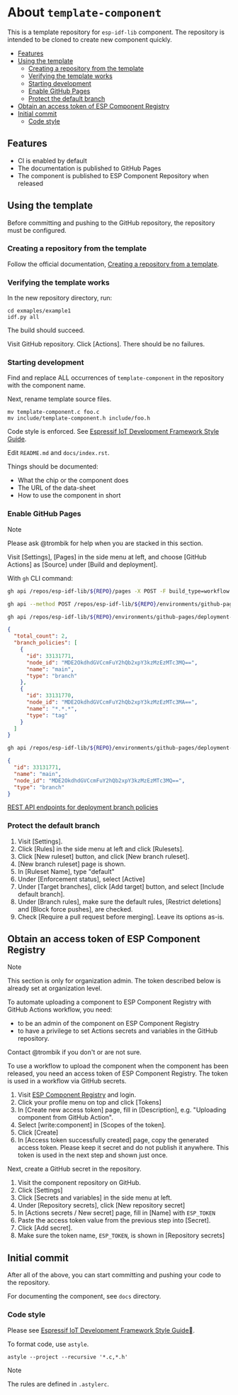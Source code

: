 # About `template-component`

This is a template repository for `esp-idf-lib` component. The repository is
intended to be cloned to create new component quickly.

<!-- vim-markdown-toc GFM -->

* [Features](#features)
* [Using the template](#using-the-template)
    * [Creating a repository from the template](#creating-a-repository-from-the-template)
    * [Verifying the template works](#verifying-the-template-works)
    * [Starting development](#starting-development)
    * [Enable GitHub Pages](#enable-github-pages)
    * [Protect the default branch](#protect-the-default-branch)
* [Obtain an access token of ESP Component Registry](#obtain-an-access-token-of-esp-component-registry)
* [Initial commit](#initial-commit)
    * [Code style](#code-style)

<!-- vim-markdown-toc -->

## Features

* CI is enabled by default
* The documentation is published to GitHub Pages
* The component is published to ESP Component Repository when released

## Using the template

Before committing and pushing to the GitHub repository, the repository must be
configured.

### Creating a repository from the template

Follow the official documentation, [Creating a repository from a template](https://docs.github.com/en/repositories/creating-and-managing-repositories/creating-a-repository-from-a-template#creating-a-repository-from-a-template).

### Verifying the template works

In the new repository directory, run:

```console
cd exmaples/example1
idf.py all
```

The build should succeed.

Visit GitHub repository. Click [Actions]. There should be no failures.

### Starting development

Find and replace ALL occurrences of `template-component` in the repository
with the component name.

Next, rename template source files.

```console
mv template-component.c foo.c
mv include/template-component.h include/foo.h
```

Code style is enforced. See [Espressif IoT Development Framework Style Guide](https://docs.espressif.com/projects/esp-idf/en/stable/esp32/contribute/style-guide.html).

Edit `README.md` and `docs/index.rst`.

Things should be documented:

* What the chip or the component does
* The URL of the data-sheet
* How to use the component in short

### Enable GitHub Pages

> [!NOTE]
> Please ask @trombik for help when you are stacked in this section.

Visit [Settings], [Pages] in the side menu at left, and choose [GitHub Actions]
as [Source] under [Build and deployment].

With `gh` CLI command:

```sh
gh api /repos/esp-idf-lib/${REPO}/pages -X POST -F build_type=workflow
```

```sh
gh api --method POST /repos/esp-idf-lib/${REPO}/environments/github-pages/deployment-branch-policies -f 'name=*.*.*' -f "type=tag"
```

```sh
gh api /repos/esp-idf-lib/${REPO}/environments/github-pages/deployment-branch-policies
```

```json
{
  "total_count": 2,
  "branch_policies": [
    {
      "id": 33131771,
      "node_id": "MDE2OkdhdGVCcmFuY2hQb2xpY3kzMzEzMTc3MQ==",
      "name": "main",
      "type": "branch"
    },
    {
      "id": 33131770,
      "node_id": "MDE2OkdhdGVCcmFuY2hQb2xpY3kzMzEzMTc3MA==",
      "name": "*.*.*",
      "type": "tag"
    }
  ]
}
```

```sh
gh api /repos/esp-idf-lib/${REPO}/environments/github-pages/deployment-branch-policies --jq '.branch_policies[] | select(.type=="branch")'
```

```json
{
  "id": 33131771,
  "name": "main",
  "node_id": "MDE2OkdhdGVCcmFuY2hQb2xpY3kzMzEzMTc3MQ==",
  "type": "branch"
}
```
[REST API endpoints for deployment branch policies](https://docs.github.com/en/rest/deployments/branch-policies?apiVersion=2022-11-28)

### Protect the default branch

1. Visit [Settings].
1. Click [Rules] in the side menu at left and click [Rulesets].
1. Click [New ruleset] button, and click [New branch ruleset].
1. [New branch ruleset] page is shown.
1. In [Ruleset Name], type "default"
1. Under [Enforcement status], select [Active]
1. Under [Target branches], click [Add target] button, and select [Include
   default branch].
1. Under [Branch rules], make sure the default rules, [Restrict deletions] and
   [Block force pushes], are checked.
1. Check [Require a pull request before merging]. Leave its options as-is.

## Obtain an access token of ESP Component Registry

> [!NOTE]
> This section is only for organization admin. The token described below is
> already set at organization level.

To automate uploading a component to ESP Component Registry with GitHub
Actions workflow, you need:

* to be an admin of the component on ESP Component Registry
* to have a privilege to set Actions secrets and variables in the GitHub
  repository.

Contact @trombik if you don't or are not sure.

To use a workflow to upload the component when the component has been released,
you need an access token of ESP Component Registry. The token is used in a
workflow via GitHub secrets.


1. Visit [ESP Component Registry](https://components.espressif.com/) and
   login.
1. Click your profile menu on top and click [Tokens]
1. In [Create new access token] page, fill in [Description], e.g. "Uploading
   component from GitHub Action".
1. Select [write:component] in [Scopes of the token].
1. Click [Create]
1. In [Access token successfully created] page, copy the generated access
   token. Please keep it secret and do not publish it anywhere. This token is
   used in the next step and shown just once.

Next, create a GitHub secret in the repository.

1. Visit the component repository on GitHub.
1. Click [Settings]
1. Click [Secrets and variables] in the side menu at left.
1. Under [Repository secrets], click [New repository secret]
1. In [Actions secrets / New secret] page, fill in [Name] with `ESP_TOKEN`
1. Paste the access token value from the previous step into [Secret].
1. Click [Add secret].
1. Make sure the token name, `ESP_TOKEN`, is shown in [Repository secrets]

## Initial commit

After all of the above, you can start committing and pushing your code to the
repository.

For documenting the component, see `docs` directory.

### Code style

Please see
[Espressif IoT Development Framework Style Guide](https://docs.espressif.com/projects/esp-idf/en/stable/esp32/contribute/style-guide.html).

To format code, use `astyle`.

```console
astyle --project --recursive '*.c,*.h'
```

> [!NOTE]
> The rules are defined in `.astylerc`.

